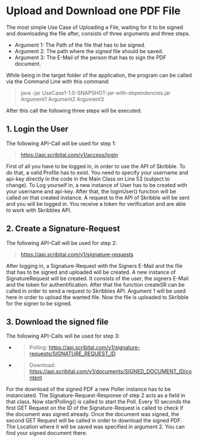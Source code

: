# Upload and Download **one** PDF File
The most simple Use Case of Uploading a File, waiting for it to be signed and downloading the file after, consists of three arguments and three steps.
- Argument 1: The Path of the file that has to be signed.
- Argument 2: The path where the *signed* file should be saved.
- Argument 3: The E-Mail of the person that has to sign the PDF document.

While being in the target folder of the application, the program can be called via the Command Line with this command:

>java -jar UseCase1-1.0-SNAPSHOT-jar-with-dependencies.jar Argument1 Argument2 Argument3

After this call the following three steps will be executed.

## 1. Login the User

The following API-Call will be used for step 1:
> https://api.scribital.com/v1/access/login

First of all you have to be logged in, in order to use the API of Skribble. To do that, a valid Profile has to exist.
You need to specify your username and api-key directly in the code in the Main Class on Line 53 (subject to change).
To Log yourself in, a new instance of User has to be created with your username and api-key. After that, the loginUser() function will be called on that created instance. A request to the API of Skribble will be sent and you will be logged in. You receive a token for verification and are able to work with Skribbles API.


## 2. Create a Signature-Request

The following API-Call will be used for step 2:
> https://api.scribital.com/v1/signature-requests

After logging in, a Signature-Request with the Signers E-Mail and the file that has to be signed and uploaded will be created.
A new instance of SignatureRequest will be created. It consists of the user, the signers E-Mail and the token for authentification.
After that the function createSR can be called in order to send a request to Skribbles API. Argument 1 will be used here in order to upload the wanted file.
Now the file is uploaded to Skribble for the signer to be signed.


## 3. Download the signed file

The following API-Calls will be used for step 3:
- > Polling: https://api.scribital.com/v1/signature-requests/SIGNATURE_REQUEST_ID
- > Download: https://api.scribital.com/v1/documents/SIGNED_DOCUMENT_ID/content

For the download of the signed PDF a new Poller instance has to be instanciated. The Signature-Request-Response of step 2 acts as a field in that class.
Now startPolling() is called to start the Poll. Every 10 seconds the first GET Request on the ID of the Signature-Request is called to check if the document was signed already.
Once the document was signed, the second GET Request will be called in order to download the signed PDF. The Location where it will be saved was specified in argument 2. You can find your signed document there.





